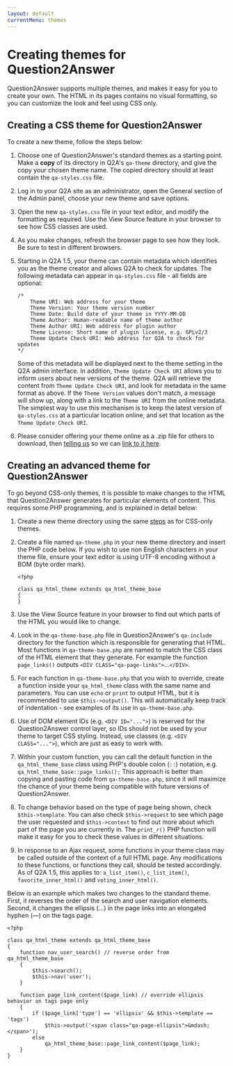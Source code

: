 ```yaml
---
layout: default
currentMenu: themes
---
```


# Creating themes for Question2Answer

Question2Answer supports multiple themes, and makes it easy for you to create your own. The HTML in its pages contains no visual formatting, so you can customize the look and feel using CSS only.

## Creating a CSS theme for Question2Answer

To create a new theme, follow the steps below:

1. Choose one of Question2Answer's standard themes as a starting point. Make a **copy** of its directory in Q2A's `qa-theme` directory, and give the copy your chosen theme name. The copied directory should at least contain the `qa-styles.css` file.

2. Log in to your Q2A site as an administrator, open the General section of the Admin panel, choose your new theme and save options.

3. Open the new `qa-styles.css` file in your text editor, and modify the formatting as required. Use the View Source feature in your browser to see how CSS classes are used.

4. As you make changes, refresh the browser page to see how they look. Be sure to test in different browsers.

5. Starting in Q2A 1.5, your theme can contain metadata which identifies you as the theme creator and allows Q2A to check for updates. The following metadata can appear in `qa-styles.css` file - all fields are optional:

	```language-php
	/*
		Theme URI: Web address for your theme
		Theme Version: Your theme version number
		Theme Date: Build date of your theme in YYYY-MM-DD
		Theme Author: Human-readable name of theme author
		Theme Author URI: Web address for plugin author
		Theme License: Short name of plugin license, e.g. GPLv2/3
		Theme Update Check URI: Web address for Q2A to check for updates
	*/
	```

	Some of this metadata will be displayed next to the theme setting in the Q2A admin interface. In addition, `Theme Update Check URI` allows you to inform users about new versions of the theme. Q2A will retrieve the content from `Theme Update Check URI`, and look for metadata in the same format as above. If the `Theme Version` values don't match, a message will show up, along with a link to the `Theme URI` from the online metadata. The simplest way to use this mechanism is to keep the latest version of `qa-styles.css` at a particular location online, and set that location as the `Theme Update Check URI`.


6. Please consider offering your theme online as a .zip file for others to download, then [telling us](./feedback.php) so we can [link to it here](addons.php#themes).

## Creating an advanced theme for Question2Answer

To go beyond CSS-only themes, it is possible to make changes to the HTML that Question2Answer generates for particular elements of content. This requires some PHP programming, and is explained in detail below:

1. Create a new theme directory using the same [steps](#theme) as for CSS-only themes.

2. Create a file named `qa-theme.php` in your new theme directory and insert the PHP code below. If you wish to use non English characters in your theme file, ensure your text editor is using UTF-8 encoding without a BOM (byte order mark).

	```language-php
	<?php

	class qa_html_theme extends qa_html_theme_base
	{
	}
	```

3. Use the View Source feature in your browser to find out which parts of the HTML you would like to change.

4. Look in the `qa-theme-base.php` file in Question2Answer's `qa-include` directory for the function which is responsible for generating that HTML. Most functions in `qa-theme-base.php` are named to match the CSS class of the HTML element that they generate. For example the function `page_links()` outputs `<DIV CLASS="qa-page-links">`...`</DIV>`.

5. For each function in `qa-theme-base.php` that you wish to override, create a function inside your `qa_html_theme` class with the same name and parameters. You can use `echo` or `print` to output HTML, but it is recommended to use `$this->output()`. This will automatically keep track of indentation - see examples of its use in `qa-theme-base.php`.

6. Use of DOM element IDs (e.g. `<DIV ID="...">`) is reserved for the Question2Answer control layer, so IDs should not be used by your theme to target CSS styling. Instead, use classes (e.g. `<DIV CLASS="...">`), which are just as easy to work with.

7. Within your custom function, you can call the default function in the `qa_html_theme_base` class using PHP's double colon (`::`) notation, e.g. `qa_html_theme_base::page_links();` This approach is better than copying and pasting code from `qa-theme-base.php`, since it will maximize the chance of your theme being compatible with future versions of Question2Answer.

8. To change behavior based on the type of page being shown, check `$this->template`. You can also check `$this->request` to see which page the user requested and `$this->context` to find out more about which part of the page you are currently in. The `print_r()` PHP function will make it easy for you to check these values in different situations.

9. In response to an Ajax request, some functions in your theme class may be called outside of the context of a full HTML page. Any modifications to these functions, or functions they call, should be tested accordingly. As of Q2A 1.5, this applies to: `a_list_item()`, `c_list_item()`, `favorite_inner_html()` and `voting_inner_html()`.

Below is an example which makes two changes to the standard theme. First, it reverses the order of the search and user navigation elements. Second, it changes the ellipsis (...) in the page links into an elongated hyphen (—) on the tags page.

```language-php
<?php

class qa_html_theme extends qa_html_theme_base
{
	function nav_user_search() // reverse order from qa_html_theme_base
	{
		$this->search();
		$this->nav('user');
	}

	function page_link_content($page_link) // override ellipsis behavior on tags page only
	{
		if ($page_link['type'] == 'ellipsis' && $this->template == 'tags')
			$this->output('<span class="qa-page-ellipsis">&mdash;</span>');
		else
			qa_html_theme_base::page_link_content($page_link);
	}
}
```
